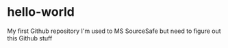 # hello-world
My first Github repository
I'm used to MS SourceSafe but need to figure out this Github stuff
